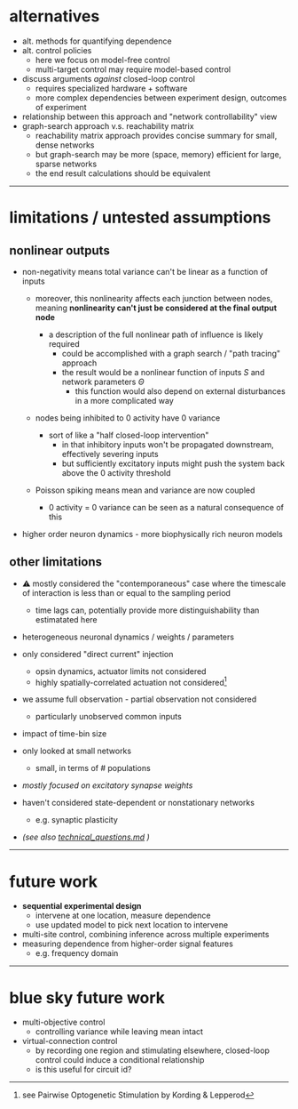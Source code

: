 # alternatives
- alt. methods for quantifying dependence 
- alt. control policies  
  - here we focus on model-free control
  - multi-target control may require model-based control
- discuss arguments *against* closed-loop control 
  - requires specialized hardware + software 
  - more complex dependencies between experiment design, outcomes of experiment
- relationship between this approach and "network controllability" view  
- graph-search approach v.s. reachability matrix
  - reachability matrix approach provides concise summary for small, dense networks
  - but graph-search may be more (space, memory) efficient for large, sparse networks
  - the end result calculations should be equivalent
---
# limitations / untested assumptions
## nonlinear outputs
  - non-negativity means total variance can't be linear as a function of inputs 
    - moreover, this nonlinearity affects each junction between nodes, meaning **nonlinearity can't just be considered at the final output node**
      - a description of the full nonlinear path of influence is likely required 
        - could be accomplished with a graph search / "path tracing" approach 
        - the result would be a nonlinear function of inputs $S$ and network parameters $\Theta$
          - this function would also depend on external disturbances in a more complicated way
    - nodes being inhibited to 0 activity have 0 variance
      - sort of like a "half closed-loop intervention"
        - in that inhibitory inputs won't be propagated downstream, effectively severing inputs 
        - but sufficiently excitatory inputs might push the system back above the 0 activity threshold 
      
    - Poisson spiking means mean and variance are now coupled 
      - 0 activity = 0 variance can be seen as a natural consequence of this

  - higher order neuron dynamics - more biophysically rich neuron models
## other limitations
- ⚠️ mostly considered the "contemporaneous" case where the timescale of interaction is less than or equal to the sampling period
  - time lags can, potentially provide more distinguishability than estimatated here
- heterogeneous neuronal dynamics / weights / parameters
- only considered "direct current" injection 
  - opsin dynamics, actuator limits not considered
  - highly spatially-correlated actuation not considered[^spatial]
- we assume full observation - partial observation not considered
  - particularly unobserved common inputs
- impact of time-bin size
- only looked at small networks
  - small, in terms of # populations
- *mostly focused on excitatory synapse weights*
- haven't considered state-dependent or nonstationary networks 
  - e.g. synaptic plasticity

- *(see also [technical_questions.md](../planning_big_picture/technical_questions.md) )*

[^spatial]: see Pairwise Optogenetic Stimulation by Kording & Lepperod
--- 
# future work
- **sequential experimental design**
  - intervene at one location, measure dependence 
  - use updated model to pick next location to intervene
- multi-site control, combining inference across multiple experiments
- measuring dependence from higher-order signal features 
  - e.g. frequency domain

---

# blue sky future work
- multi-objective control
  - controlling variance while leaving mean intact
- virtual-connection control
  - by recording one region and stimulating elsewhere, closed-loop control could induce a conditional relationship
  - is this useful for circuit id?
